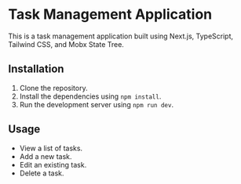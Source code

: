 # Task Management Application

This is a task management application built using Next.js, TypeScript, Tailwind CSS, and Mobx State Tree.

## Installation

1. Clone the repository.
2. Install the dependencies using `npm install`.
3. Run the development server using `npm run dev`.

## Usage

- View a list of tasks.
- Add a new task.
- Edit an existing task.
- Delete a task.
